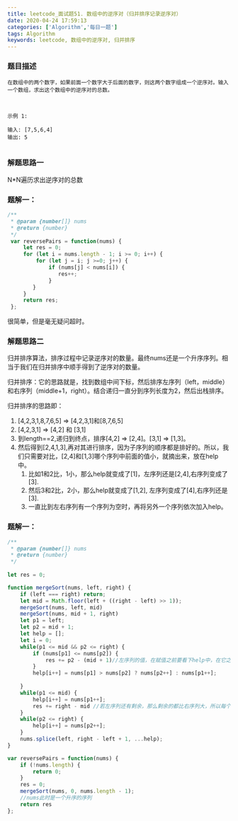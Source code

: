 ```yaml
---
title: leetcode_面试题51. 数组中的逆序对（归并排序记录逆序对）
date: 2020-04-24 17:59:13
categories: ['Algorithm','每日一题']
tags: Algorithm
keywords: leetcode, 数组中的逆序对, 归并排序
---
```


### 题目描述
```
在数组中的两个数字，如果前面一个数字大于后面的数字，则这两个数字组成一个逆序对。输入一个数组，求出这个数组中的逆序对的总数。

 

示例 1:

输入: [7,5,6,4]
输出: 5
 

```
<!-- more -->

### 解题思路一

N*N遍历求出逆序对的总数



###  题解一：
```javascript
/**
 * @param {number[]} nums
 * @return {number}
 */
 var reversePairs = function(nums) {
     let res = 0;
     for (let i = nums.length - 1; i >= 0; i++) {
         for (let j = i; j >=0; j++) {
             if (nums[j] < nums[i]) {
                res++;
             }
        }
     }
     return res;
 };
```

很简单，但是毫无疑问超时。


### 解题思路二

归并排序算法，排序过程中记录逆序对的数量。最终nums还是一个升序序列。相当于我们在归并排序中顺手得到了逆序对的数量。

归并排序：它的思路就是，找到数组中间下标，然后排序左序列（left，middle）和右序列（middle+1，right）。结合递归一直分到序列长度为2，然后出栈排序。

归并排序的思路即：
1. [4,2,3,1,8,7,6,5] => [4,2,3,1]和[8,7,6,5]
2.	[4,2,3,1] => [4,2] 和 [3,1]
3.	到length==2,递归到终点，排序[4,2] => [2,4]。[3,1] => [1,3]。
4.	然后得到[2,4,1,3],再对其进行排序，因为子序列的顺序都是排好的。所以，我们只需要对比，[2,4]和[1,3]哪个序列中前面的值小，就摘出来，放在help中。
	1.	比如1和2比，1小，那么help就变成了[1]，左序列还是[2,4],右序列变成了[3].
	2.	然后3和2比，2小，那么help就变成了[1,2], 左序列变成了[4],右序列还是[3].
	3.	一直比到左右序列有一个序列为空时，再将另外一个序列依次加入help。


###  题解一：
```javascript
/**
 * @param {number[]} nums
 * @return {number}
 */
 
let res = 0;

function mergeSort(nums, left, right) {
    if (left === right) return;
    let mid = Math.floor(left + ((right - left) >> 1));
    mergeSort(nums, left, mid)
    mergeSort(nums, mid + 1, right)
    let p1 = left;
    let p2 = mid + 1;
    let help = [];
    let i = 0;
    while(p1 <= mid && p2 <= right) {
        if (nums[p1] <= nums[p2]) {
            res += p2 - (mid + 1)//左序列的值，在赋值之前要看下help中，在它之前有几个右序列的值。就有几个逆序对。
        }
        help[i++] = nums[p1] > nums[p2] ? nums[p2++] : nums[p1++];
        
    }
    while(p1 <= mid) {
        help[i++] = nums[p1++];
        res += right - mid //若左序列还有剩余，那么剩余的都比右序列大，所以每个都要加上右序列的长度。
    }
    while(p2 <= right) {
        help[i++] = nums[p2++];
    }
    nums.splice(left, right - left + 1, ...help);
}

var reversePairs = function(nums) {
    if (!nums.length) {
        return 0;
    }
    res = 0;
    mergeSort(nums, 0, nums.length - 1);
    //nums此时是一个升序的序列
    return res 
};
```
